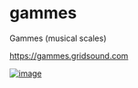 # gammes
Gammes (musical scales)

https://gammes.gridsound.com

[![image](https://gammes.gridsound.com/cover.png)](https://gammes.gridsound.com)

